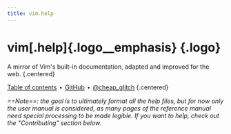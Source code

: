 ```yaml
---
title: vim.help
---
```


# vim[.help]{.logo__emphasis} {.logo}

A mirror of Vim's built-in documentation, adapted and improved for the web.
{.centered}

[Table of contents](/table-of-contents)&ensp;⬩&ensp;[GitHub](https://github.com/cheap-glitch/vim.help)&ensp;⬩&ensp;[@cheap_glitch](https://twitter.com/cheap_glitch)
{.centered}

<!-- include ../../README.md:about-vim-help -->

_==Note==: the goal is to ultimately format all the help files, but for now only
the  user manual  is considered,  as  many pages  of the  reference manual  need
special  processing to  be made  legible. If  you want  to help,  check out  the
"Contributing" section below._

<!-- include ../../README.md:why-this-project -->

<!-- include ../../README.md:support -->

<!-- include ../../README.md:contributing -->

<!-- include ../../README.md:credits -->

<!-- include ../../README.md:licenses -->
